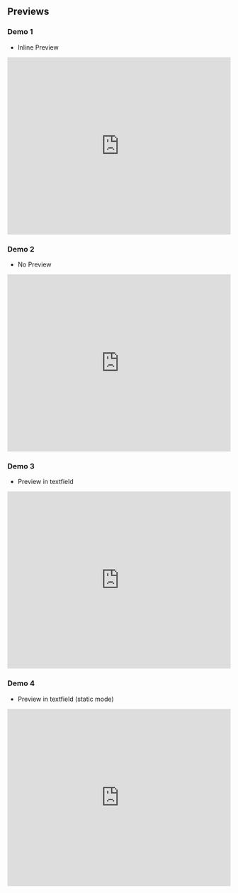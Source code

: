 ## Previews

### Demo 1
- Inline Preview
<iframe width="100%" height="400" src="https://jsfiddle.net/bEt5W/embedded/result,html,js,css,resources/" allowfullscreen="allowfullscreen" frameborder="0"></iframe>

### Demo 2
- No Preview
<iframe width="100%" height="400" src="https://jsfiddle.net/emp9L5Lk/embedded/result,html,js,css,resources/" allowfullscreen="allowfullscreen" frameborder="0"></iframe>

### Demo 3
- Preview in textfield
<iframe width="100%" height="400" src="https://jsfiddle.net/ADrH5/embedded/result,html,js,css,resources/" allowfullscreen="allowfullscreen" frameborder="0"></iframe>

### Demo 4
- Preview in textfield (static mode)
<iframe width="100%" height="400" src="https://jsfiddle.net/ECryt/embedded/result,html,js,css,resources/" allowfullscreen="allowfullscreen" frameborder="0"></iframe>
